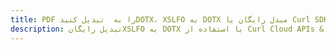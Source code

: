 ---title: PDF را به  تبدیل کنیدDOTX، XSLFO به DOTX مبدل رایگان یا Curl SDKdescription: تبدیل رایگانXSLFO به DOTX با استفاده از Curl Cloud APIs & SDK همچنین اسناد PDF را در Cloud ایجاد، ویرایش و رندر کنید.---